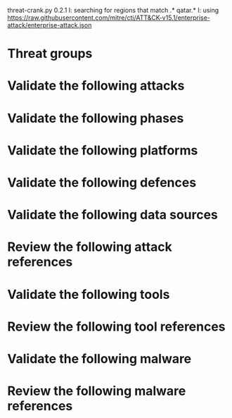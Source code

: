 threat-crank.py 0.2.1
I: searching for regions that match .* qatar.*
I: using https://raw.githubusercontent.com/mitre/cti/ATT&CK-v15.1/enterprise-attack/enterprise-attack.json
# Threat groups


# Validate the following attacks


# Validate the following phases


# Validate the following platforms


# Validate the following defences


# Validate the following data sources


# Review the following attack references


# Validate the following tools


# Review the following tool references


# Validate the following malware


# Review the following malware references


